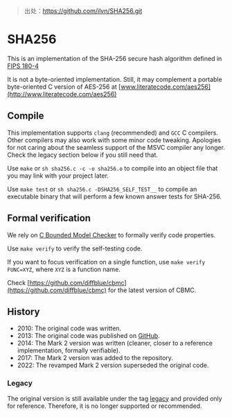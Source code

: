 > 出处：https://github.com/ilvn/SHA256.git

# SHA256

This is an implementation of the SHA-256 secure hash algorithm defined in
[FIPS 180-4](https://csrc.nist.gov/publications/detail/fips/180/4/final)

It is not a byte-oriented implementation. Still, it may complement
a portable byte-oriented C version of AES-256 at
[www.literatecode.com/aes256](http://www.literatecode.com/aes256)


## Compile

This implementation supports `clang` (recommended) and `GCC` C compilers.
Other compilers may also work with some minor code tweaking. Apologies for
not caring about the seamless support of the MSVC compiler any longer.
Check the legacy section below if you still need that.

Use `make` or `sh sha256.c -c -o sha256.o` to compile into an object file
that you may link with your project later.

Use `make test` or `sh sha256.c -DSHA256_SELF_TEST__` to compile an
executable binary that will perform a few known answer tests for SHA-256.


## Formal verification

We rely on [C Bounded Model Checker](http://www.cprover.org/cbmc/) to formally
verify code properties.

Use `make verify` to verify the self-testing code. 

If you want to focus verification on a single function, use
`make verify FUNC=XYZ`, where `XYZ` is a function name.

Check [https://github.com/diffblue/cbmc](https://github.com/diffblue/cbmc)
for the latest version of CBMC.


## History

* 2010: The original code was written.
* 2013: The original code was published on [GitHub](https://github.com/ilvn/SHA256).
* 2014: The Mark 2 version was written (cleaner, closer to a reference implementation, formally verifiable).
* 2017: The Mark 2 version was added to the repository.
* 2022: The revamped Mark 2 version superseded the original code.

### Legacy

The original version is still available under the tag 
[legacy](https://github.com/ilvn/SHA256/releases/tag/legacy) and provided
only for reference. Therefore, it is no longer supported or recommended.

